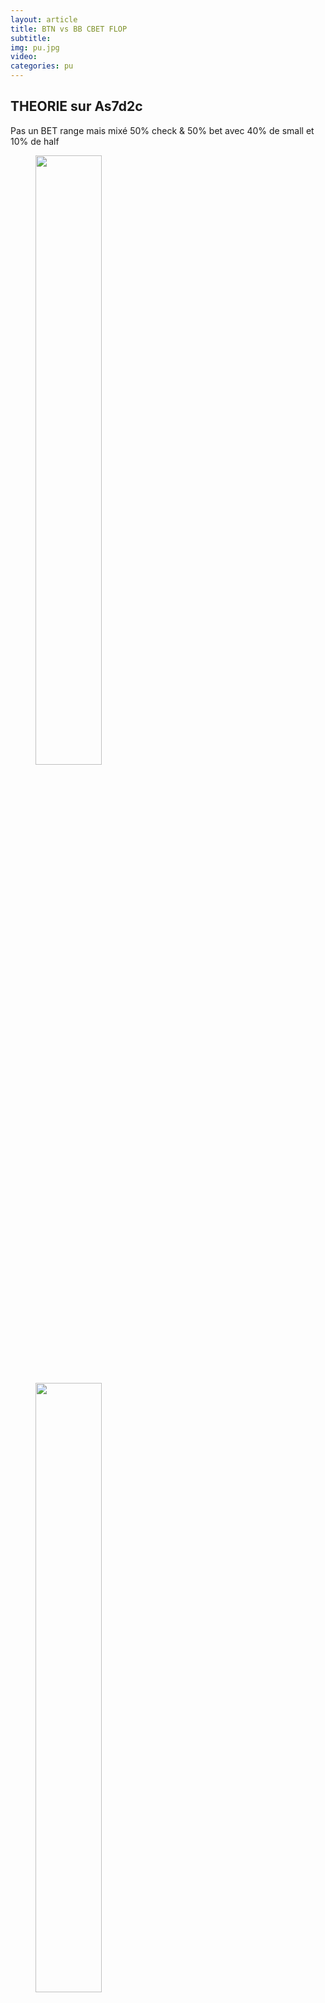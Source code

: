 ```yaml
---
layout: article
title: BTN vs BB CBET FLOP
subtitle: 
img: pu.jpg
video: 
categories: pu
---
```


<div class="body">

  <h2>THEORIE sur As7d2c</h2>

  <p>Pas un BET range mais mixé <span>50% check & 50% bet</span> avec <span>40% de small et 10% de half</span></p>

  <figure class="image-center">
    <img src="/blog/img/2024-02-04-eq.png" style="width: 50%; heigth: 50%">
  </figure>

  <figure class="image-center">
    <img src="/blog/img/2024-02-04-core.png" style="width: 50%; heigth: 50%">
  </figure>

  <figure class="image-center">
    <img src="/blog/img/2024-02-04-top.png" style="width: 50%; heigth: 50%">
  </figure>
  
</div>
